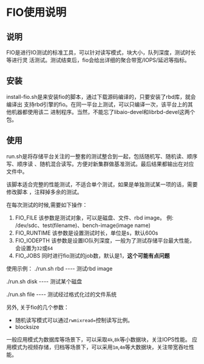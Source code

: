 FIO使用说明
==========

## 说明
FIO是进行IO测试的标准工具，可以针对读写模式，块大小，队列深度，测试时长等进行灵
活测试。测试结束后，fio会给出详细的聚合带宽/IOPS/延迟等指标。

## 安装
install-fio.sh是来安装fio的脚本，通过下载源码编译的，只要安装了rbd库，就会编译出
支持rbd引擎的fio。在同一平台上测试，可以只编译一次，该平台上的其他机器都使用该二
进制程序。当然，不能忘了libaio-devel和librbd-devel这两个包。

## 使用
run.sh是将存储平台关注的一整套的测试整合到一起，包括随机写、随机读、顺序写、顺序读
、随机混合读写。方便对新集群做基准测试。最后结果都输出在对应文件中。

该脚本适合完整的性能测试，不适合单个测试，如果是单独测试某一项的话，需要修改脚本
，注释掉多余的测试。

在每次测试的时候,需要如下操作：
1. FIO_FILE
   该参数是测试对象，可以是磁盘、文件、rbd image。
   例: /dev/sdc、test(filename)、bench-image(image name)
2. FIO_RUNTIME
   该参数是设置测试时长，单位是s，默认600s
3. FIO_IODEPTH
   该参数是设置IO队列深度，一般为了测试存储平台最大性能，会设置为`32`或`64`
4. FIO_JOBS
   同时进行fio测试的job数，默认是1，**这个可能有点问题**

使用示例：
   ./run.sh rbd   ---- 测试rbd image

   ./run.sh disk  ---- 测试某个磁盘

   ./run.sh file  ---- 测试经过格式化过的文件系统

另外, 关于fio的几个参数：
* 随机读写模式可以通过`rwmixread=`控制读写比例。
* blocksize

一般应用模式为数据库等场景下，可以采取`4k`,`8k`等小数据块，关注IOPS性能。
应用模式为视频存储，归档等场景下，可以采用`1m`,`4m`等大数据块，关注带宽吞吐性能。

